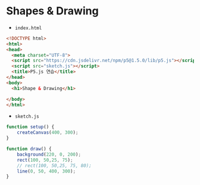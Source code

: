 # Shapes & Drawing

- `index.html`

```html
<!DOCTYPE html>
<html>
<head>
  <meta charset="UTF-8">
  <script src="https://cdn.jsdelivr.net/npm/p5@1.5.0/lib/p5.js"></script>
  <script src="sketch.js"></script>
  <title>P5.js 연습</title>
</head>
<body>
  <h1>Shape & Drawing</h1>

</body>
</html>
```


- `sketch.js`

```javascript
function setup() {
    createCanvas(400, 300);
}

function draw() {
    background(220, 0, 200);
    rect(100, 50,25, 75);
    // rect(100, 50,25, 75, 80);
    line(0, 50, 400, 300);
}
```
